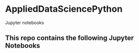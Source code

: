 # AppliedDataSciencePython
Jupyter notebooks

## This repo contains the following Jupyter Notebooks
